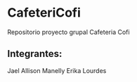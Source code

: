 # CafeteriCofi
Repositorio proyecto grupal Cafeteria Cofi

## Integrantes:
Jael
Allison
Manelly
Erika
Lourdes
